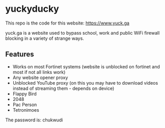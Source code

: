 # yuckyducky
This repo is the code for this website: https://www.yuck.ga

yuck.ga is a website used to bypass school, work and public WiFi firewall blocking in a variety of strange ways.

## Features
- Works on most Fortinet systems (website is unblocked on fortinet and most if not all links work)
- Any website opener proxy
- Unblocked YouTube proxy (on this you may have to download videos instead of streaming them - depends on device)
- Flappy Bird
- 2048
- Pac Person
- Tetronimoes

The password is: chukwudi
